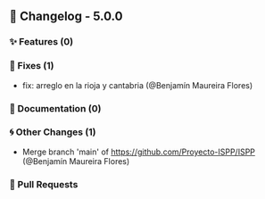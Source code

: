 ## 🚀 Changelog - 5.0.0

### ✨ Features (0)

### 🐛 Fixes (1)
- fix: arreglo en la rioja y cantabria (@Benjamín Maureira Flores)
### 📖 Documentation (0)

### 🌀 Other Changes (1)
- Merge branch 'main' of https://github.com/Proyecto-ISPP/ISPP (@Benjamín Maureira Flores)
### 🔗 Pull Requests
